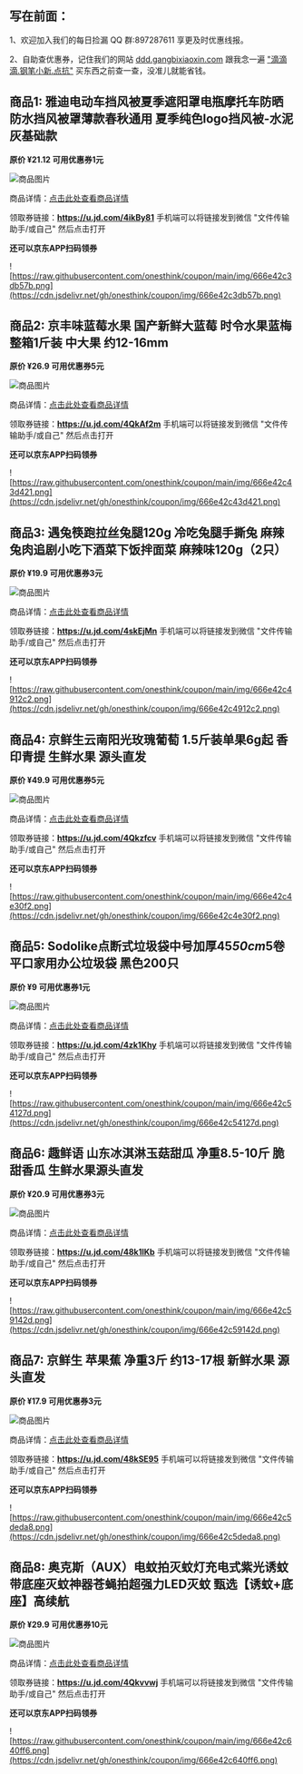 ## 写在前面：

1、欢迎加入我们的每日捡漏 QQ 群:897287611 享更及时优惠线报。

2、自助查优惠券，记住我们的网站 [ddd.gangbixiaoxin.com](https://ddd.gangbixiaoxin.com) 跟我念一遍 ["滴滴滴.钢笔小新.点抗"](https://ddd.gangbixiaoxin.com) 买东西之前查一查，没准儿就能省钱。

## 商品1: 雅迪电动车挡风被夏季遮阳罩电瓶摩托车防晒防水挡风被罩薄款春秋通用 夏季纯色logo挡风被-水泥灰基础款

**原价 ¥21.12 可用优惠券1元**

![商品图片](http://img14.360buyimg.com/n1/jfs/t1/218684/26/43175/125921/665fcf9aF90c987a9/3628369cded0bd4d.jpg)

商品详情：[点击此处查看商品详情](https://union-click.jd.com/jdc?e=1003156031&amp;p=JF8BARsJK1olXwMLUldVDUsRB18IGlodVAcLUFlUD08eBF9MRANLAjZbERscSkAJHTdNTwcKBlMdBgABFksWAmcBGlIRWg8FUFdaFxJSXzI4XzpFFkBCCRY-Uw9ORQp1R0VoWVl_NFJROEonAG4IHFITWgALUW5cWEpHAj8JS1olXQYyFTBdCk4VAGgBHmsUbQYEVFdZCUgWBGsBHV0lXQ4FZInwsJ6dsrqAoo-L1dG784vUtJ-Ji184K1glXQcDVl5ZD0oVA184G2sWbVhsVQ1bAEhCVm1mRhJDGkVQAgwzAU4VCm8LGFslXwcDVlxtOHtIXjBwaSYdGlpHAA0bcD9qUB9vTFtMIHtsVhUUQxFvWBtXWCcTPV5DAioJOEsn)

领取券链接：**https://u.jd.com/4ikBy81** 手机端可以将链接发到微信 "文件传输助手/或自己" 然后点击打开

**还可以京东APP扫码领券**

![https://raw.githubusercontent.com/onesthink/coupon/main/img/666e42c3db57b.png](https://cdn.jsdelivr.net/gh/onesthink/coupon/img/666e42c3db57b.png)

## 商品2: 京丰味蓝莓水果 国产新鲜大蓝莓 时令水果蓝梅 整箱1斤装 中大果 约12-16mm

**原价 ¥26.9 可用优惠券5元**

![商品图片](http://img14.360buyimg.com/n1/jfs/t1/190301/15/43981/352528/663cc04fFb97d4838/e83254c8c07faf06.png)

商品详情：[点击此处查看商品详情](https://union-click.jd.com/jdc?e=1003156031&amp;p=JF8BARsJK1olXwMKVF9ZC08WAV8IGlsUXwUCUFtaAEsSA19MRANLAjZbERscSkAJHTdNTwcKBlMdBgABFksWA24KGFsRWAEKVFtdFxJSXzI4RiReOXFYBzo_SxMUByd7Xg1nR3IHElJROEonAG4IHFITWgALUW5cWEpHAj8JS1olXQYyFTBdC08RBW0OHmsUbQYEVFdZCUgWBW8NG1slXQ4FZInwsJ6dsrqAoo-L1dG784vUtJ-Ji184K1glXQcDVl5ZD0oVA184G2sWbVhsVQ1bCkpEVGxmRhJDGkVUFFwzAUkTAWgNGV4lXwcDVlxtOHt2fWxTbgIRK1lfHTk6TBhBZQZWawJzIXRsVio-eApuRQ9dHD1yI2NJEigAOEsn)

领取券链接：**https://u.jd.com/4QkAf2m** 手机端可以将链接发到微信 "文件传输助手/或自己" 然后点击打开

**还可以京东APP扫码领券**

![https://raw.githubusercontent.com/onesthink/coupon/main/img/666e42c43d421.png](https://cdn.jsdelivr.net/gh/onesthink/coupon/img/666e42c43d421.png)

## 商品3: 遇兔筷跑拉丝兔腿120g 冷吃兔腿手撕兔 麻辣兔肉追剧小吃下酒菜下饭拌面菜 麻辣味120g（2只）

**原价 ¥19.9 可用优惠券3元**

![商品图片](http://img14.360buyimg.com/n1/jfs/t1/221991/18/42748/247664/6662bb43Fd72d4e0a/ea50b82382c17f01.jpg)

商品详情：[点击此处查看商品详情](https://union-click.jd.com/jdc?e=1003156031&amp;p=JF8BARsJK1olXwMKVV9ZCksQAV8IGlodVAELVltVC0MXAl9MRANLAjZbERscSkAJHTdNTwcKBlMdBgABFksWAmcBHFIXWA4BXF5cFxJSXzI4XT90AU5dFFo_aC12AxJ4SR5RFAJDNFJROEonAG4IHFITWgALUW5cWEpHAj8JS1olXQYyFTBdDUMTBm4LGGsUbQYEVFdZCUsfAGsMGF8lXQ4FZInwsJ6dsrqAoo-L1dG784vUtJ-Ji184K1glXQcDVl5ZD0oVA184G2sWbVhsVQ1YX00WUGtmRhJDGlhQUB4zAU4SBGwJHlglXwcDVlxtOHt1WytuRAVwGVYLVz1cQzVkfhppTy90DkNsVj47XT58VipBZVhzO28CDy0KOEsn)

领取券链接：**https://u.jd.com/4skEjMn** 手机端可以将链接发到微信 "文件传输助手/或自己" 然后点击打开

**还可以京东APP扫码领券**

![https://raw.githubusercontent.com/onesthink/coupon/main/img/666e42c4912c2.png](https://cdn.jsdelivr.net/gh/onesthink/coupon/img/666e42c4912c2.png)

## 商品4: 京鲜生云南阳光玫瑰葡萄 1.5斤装单果6g起 香印青提 生鲜水果 源头直发

**原价 ¥49.9 可用优惠券5元**

![商品图片](http://img14.360buyimg.com/n1/jfs/t1/208075/32/36834/86065/6669716eF11bebf12/ea5e8d6b9819abb6.png)

商品详情：[点击此处查看商品详情](https://union-click.jd.com/jdc?e=1003156031&amp;p=JF8BARAJK1olXDYCVV9cDEMVA2wIHV4lGVlaCgFtUQ5SQi0DBUVNGFJeSwUIFxlJX3EIGloUWQ4AVF1dDk4IWipURmtNW14YDiQkWChyXzsKewxjJW16LSY9BEcnAl8LGlsSVAAFUldYOEpHAj8JS1pFXDYCVG4LZksWAm4NHFIWWgMyVW5dDkseB24LGl0QWwYBZF5VD3vArtfdkerA1b_WytaKsezCitPchdMlbTYBZF5cCUkXB2gJGVslbQYyV24DZkpEBW0IGA8RM1tLAhkeU0NSbWYKH18XWwUAZFxcCUkVM184RSZ0LnBrIwUtCSgTRwRjGwBXXXpUJDUbZklURj1PRgxpBVMKXQ4cUjB_W18IKw)

领取券链接：**https://u.jd.com/4Qkzfcv** 手机端可以将链接发到微信 "文件传输助手/或自己" 然后点击打开

**还可以京东APP扫码领券**

![https://raw.githubusercontent.com/onesthink/coupon/main/img/666e42c4e30f2.png](https://cdn.jsdelivr.net/gh/onesthink/coupon/img/666e42c4e30f2.png)

## 商品5: Sodolike点断式垃圾袋中号加厚45*50cm*5卷平口家用办公垃圾袋 黑色200只

**原价 ¥9 可用优惠券1元**

![商品图片](http://img14.360buyimg.com/n1/jfs/t1/133979/38/39122/96795/665595e6F44dd17ac/02ac1b5bd0fbffd8.jpg)

商品详情：[点击此处查看商品详情](https://union-click.jd.com/jdc?e=1003156031&amp;p=JF8BARkJK1olXwMKVV5bD0IfBF8IGloWWgQKUltcAE4fAV9MRANLAjZbERscSkAJHTdNTwcKBlMdBgABFksWAmwPGVMTWAcKUVZfFxJSXzI4YVJXHWZACiQ-dTFDBAlqExkSBH5jElJROEonAG4IHFITWgALUW5cWEpHAj8JS1olXQYyFTBbD00TBGk4GmsVWwYLUF9eCU0QBWsKK1sdWjbV-eaIgvrCi9bchdPC5KHX3eKJlsMnM18LK1sUXAQCUFlcCksnM284GGtLMwdRXF5bCxsfbTJBTRxWB0JYOldYCkIUAGYKK1kUXAQAZG5tCU0efxhfej8XVWZSFA1UWwJJBDoPSTBNMwRmLAddaCBrWS5ReRxNHFBJA25dOA)

领取券链接：**https://u.jd.com/4zk1Khy** 手机端可以将链接发到微信 "文件传输助手/或自己" 然后点击打开

**还可以京东APP扫码领券**

![https://raw.githubusercontent.com/onesthink/coupon/main/img/666e42c54127d.png](https://cdn.jsdelivr.net/gh/onesthink/coupon/img/666e42c54127d.png)

## 商品6: 趣鲜语 山东冰淇淋玉菇甜瓜 净重8.5-10斤 脆甜香瓜 生鲜水果源头直发

**原价 ¥20.9 可用优惠券3元**

![商品图片](http://img14.360buyimg.com/n1/jfs/t1/236666/5/16587/73631/664c6a85F91358888/460c496a010f1107.jpg)

商品详情：[点击此处查看商品详情](https://union-click.jd.com/jdc?e=1003156031&amp;p=JF8BASEJK1olXwMKVVZVD00eBV8IGloUWQAEVlpYDEgnRzBQRQQlBENHFRxWFlVPRjtUBABAQlRcCEBdCUoWB2kOGV8QWQUdDRsBVXtMRxB7cihIHGZQLlwbYT8NCiQOUjN1UQoyVW5eCUsQCmkPHVIQbQdSVQ5cWEpHAl8IG2tXM9Cw7YbPt5ycorudno2_2NK89G5cOEsRA2YMGlgUWw8EVFltCEMQM7ilo46f7NOK7YrDgJyupLqBp4-L1TYyZF1tCEoWAW8MHFoXXTYyVG5eOBV5AjwOGVsQWgdsCRcLTwhLVm9mElkRWQUCXFxtCkoWAW04K2tLIGdxIjcqUzsWYGt_YF0WVUQCKDspbB55ASxNSRxICnpaAVZUWApwAzdQK1sl)

领取券链接：**https://u.jd.com/48k1lKb** 手机端可以将链接发到微信 "文件传输助手/或自己" 然后点击打开

**还可以京东APP扫码领券**

![https://raw.githubusercontent.com/onesthink/coupon/main/img/666e42c59142d.png](https://cdn.jsdelivr.net/gh/onesthink/coupon/img/666e42c59142d.png)

## 商品7: 京鲜生 苹果蕉 净重3斤 约13-17根  新鲜水果 源头直发

**原价 ¥17.9 可用优惠券3元**

![商品图片](http://img14.360buyimg.com/n1/jfs/t1/165898/11/38684/59694/6617a670F2a260c2d/d47a68a09e4c1171.jpg)

商品详情：[点击此处查看商品详情](https://union-click.jd.com/jdc?e=1003156031&amp;p=JF8BARAJK1olXDYCVV9dCU0QCm4KEl4lGVlaCgFtUQ5SQi0DBUVNGFJeSwUIFxlJX3EIGloVXAAFXV9fAU4IWipURmtsG0FEXDkEUihAfWsITjsQBnZSEg4LBEcnAl8LGlsSVAAFUldYOEpHAj8JS1pFXDYCVG4LZksWAm4NHFIWWgMyVW5dDkseB24LGlIUWA8LZF5VD3vArtfdkerA1b_WytaKsezCitPchdMlbTYBZF5cCUkXB2gJGVslbQYyV24DZkpEBGpYGl0cM1tLAhkeVwtEbWYKHFwRVAYKZFxcCUkVM184eFxPAFt_BxwAej1yRBNMXj9eBUYCPTkPZklpYhVYbyx9PHFVLT8fTjZvVV8IKw)

领取券链接：**https://u.jd.com/48kSE95** 手机端可以将链接发到微信 "文件传输助手/或自己" 然后点击打开

**还可以京东APP扫码领券**

![https://raw.githubusercontent.com/onesthink/coupon/main/img/666e42c5deda8.png](https://cdn.jsdelivr.net/gh/onesthink/coupon/img/666e42c5deda8.png)

## 商品8: 奥克斯（AUX）电蚊拍灭蚊灯充电式紫光诱蚊带底座灭蚊神器苍蝇拍超强力LED灭蚊 甄选【诱蚊+底座】高续航

**原价 ¥29.9 可用优惠券10元**

![商品图片](http://img14.360buyimg.com/n1/jfs/t1/244735/28/8934/103017/663c872cFab50f536/d912cf2602e29a8a.jpg)

商品详情：[点击此处查看商品详情](https://union-click.jd.com/jdc?e=1003156031&amp;p=JF8BARsJK1olXwMLXF5YD0MRCl8IGloTXAcLVVxaAUoSA19MRANLAjZbERscSkAJHTdNTwcKBlMdBgABFksWAmkJGlIUXwELVVtdFxJSXzI4bA9CJlsFAyk-dxdeAAkJaT5tQ1RWNFJROEonAG4IHFITWgALUW5cWEpHAj8JS1olXQYyFTBdCkgUB2gMHGsUbQYEVFdZCUsfAW8OGFolXQ4FZInwsJ6dsrqAoo-L1dG784vUtJ-Ji184K1glXQcDVl5ZD0oVA184G2sWbVhsVQ1bCx8UVGxmRhJDGlhUHRwzAU4VCm4OHVglXwcDVlxtOHtkQSxjRCt1FVB6NRw4fUhuZilccA1RVXFsVisqWDRwBAhYYwBcWlV8KiAZOEsn)

领取券链接：**https://u.jd.com/4Qkvvwj** 手机端可以将链接发到微信 "文件传输助手/或自己" 然后点击打开

**还可以京东APP扫码领券**

![https://raw.githubusercontent.com/onesthink/coupon/main/img/666e42c640ff6.png](https://cdn.jsdelivr.net/gh/onesthink/coupon/img/666e42c640ff6.png)

